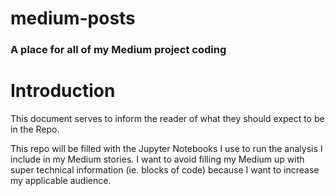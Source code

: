# medium-posts
### A place for all of my Medium project coding

# Introduction
This document serves to inform the reader of what they should expect to be in the Repo. 

This repo will be filled with the Jupyter Notebooks I use to run the analysis I include in my Medium stories. 
I want to avoid filling my Medium up with super technical information (ie. blocks of code) because I want to
increase my applicable audience.
